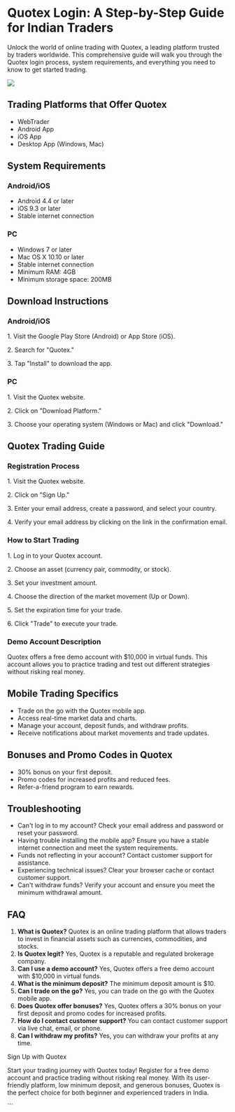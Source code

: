 

# Quotex Login: A Step-by-Step Guide for Indian Traders

Unlock the world of online trading with Quotex, a leading platform
trusted by traders worldwide. This comprehensive guide will walk you
through the Quotex login process, system requirements, and everything
you need to know to get started trading.

[![](https://static.quotex.io/files/12_en/300_250.jpg)](https://traff.sbs/brokerqxlid)




## Trading Platforms that Offer Quotex

-   WebTrader
-   Android App
-   iOS App
-   Desktop App (Windows, Mac)

## System Requirements

### Android/iOS

-   Android 4.4 or later
-   iOS 9.3 or later
-   Stable internet connection

### PC

-   Windows 7 or later
-   Mac OS X 10.10 or later
-   Stable internet connection
-   Minimum RAM: 4GB
-   Minimum storage space: 200MB

## Download Instructions

### Android/iOS

1\. Visit the Google Play Store (Android) or App Store (iOS).

2\. Search for "Quotex."

3\. Tap "Install" to download the app.

### PC

1\. Visit the Quotex website.

2\. Click on "Download Platform."

3\. Choose your operating system (Windows or Mac) and click
"Download."

## Quotex Trading Guide

### Registration Process

1\. Visit the Quotex website.

2\. Click on "Sign Up."

3\. Enter your email address, create a password, and select your
country.

4\. Verify your email address by clicking on the link in the
confirmation email.

### How to Start Trading

1\. Log in to your Quotex account.

2\. Choose an asset (currency pair, commodity, or stock).

3\. Set your investment amount.

4\. Choose the direction of the market movement (Up or Down).

5\. Set the expiration time for your trade.

6\. Click "Trade" to execute your trade.

### Demo Account Description

Quotex offers a free demo account with \$10,000 in virtual funds. This
account allows you to practice trading and test out different strategies
without risking real money.

## Mobile Trading Specifics

-   Trade on the go with the Quotex mobile app.
-   Access real-time market data and charts.
-   Manage your account, deposit funds, and withdraw profits.
-   Receive notifications about market movements and trade updates.

## Bonuses and Promo Codes in Quotex

-   30% bonus on your first deposit.
-   Promo codes for increased profits and reduced fees.
-   Refer-a-friend program to earn rewards.

## Troubleshooting

-   Can\'t log in to my account? Check your email address and password
    or reset your password.
-   Having trouble installing the mobile app? Ensure you have a stable
    internet connection and meet the system requirements.
-   Funds not reflecting in your account? Contact customer support for
    assistance.
-   Experiencing technical issues? Clear your browser cache or contact
    customer support.
-   Can\'t withdraw funds? Verify your account and ensure you meet the
    minimum withdrawal amount.

## FAQ

1.  **What is Quotex?** Quotex is an online trading platform that allows
    traders to invest in financial assets such as currencies,
    commodities, and stocks.
2.  **Is Quotex legit?** Yes, Quotex is a reputable and regulated
    brokerage company.
3.  **Can I use a demo account?** Yes, Quotex offers a free demo account
    with \$10,000 in virtual funds.
4.  **What is the minimum deposit?** The minimum deposit amount is \$10.
5.  **Can I trade on the go?** Yes, you can trade on the go with the
    Quotex mobile app.
6.  **Does Quotex offer bonuses?** Yes, Quotex offers a 30% bonus on
    your first deposit and promo codes for increased profits.
7.  **How do I contact customer support?** You can contact customer
    support via live chat, email, or phone.
8.  **Can I withdraw my profits?** Yes, you can withdraw your profits at
    any time.

Sign Up with Quotex

Start your trading journey with Quotex today! Register for a free demo
account and practice trading without risking real money. With its
user-friendly platform, low minimum deposit, and generous bonuses,
Quotex is the perfect choice for both beginner and experienced traders
in India.

\`\`\`

